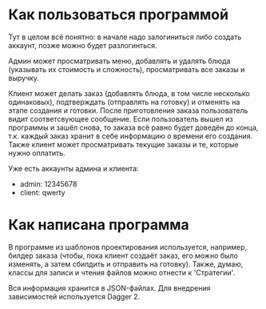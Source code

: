 # Как пользоваться программой

Тут в целом всё понятно: в начале надо залогиниться либо создать аккаунт, позже можно будет разлогинться.

Админ может просматривать меню, добавлять и удалять блюда (указывать их стоимость и сложность), просматривать все заказы и выручку.

Клиент может делать заказ (добавлять блюда, в том числе несколько одинаковых), подтверждать (отправлять на готовку) и отменять на этапе создания и готовки. После приготовления заказа пользователь видит соответсвующее сообщение. Если пользователь вышел из программы и зашёл снова, то заказа всё равно будет доведён до конца, т.к. каждый заказ хранит в себе информацию о времени его создания.
Также клиент может просматривать текущие заказы и те, которые нужно оплатить.

Уже есть аккаунты админа и клиента:
- admin: 12345678
- client: qwerty


# Как написана программа

В программе из шаблонов проектирования используется, например, билдер заказа (чтобы, пока клиент создаёт заказ, его можно было изменять, а затем сбилдить и отправить на готовку). Также, думаю, классы для записи и чтения файлов можно отнести к 'Стратегии'.

Вся информация хранится в JSON-файлах. Для внедрения зависимостей используется Dagger 2.
